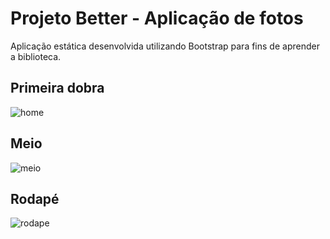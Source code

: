 # Projeto Better - Aplicação de fotos

Aplicação estática desenvolvida utilizando Bootstrap para fins de aprender a biblioteca.

## Primeira dobra

![home](https://lh3.googleusercontent.com/mZOTLyUjEsjFSuQIMWNqYFDxTTkEdiY0Wod2UJKdmNgq9voudrUKvktlfr5E1-cw00pDxLAxAW2rTQ=w900-h1266-rw)

## Meio

![meio](https://lh4.googleusercontent.com/dLdhSRepsnB8ubdKobLYMGXk4E7licWAqZc7yGWzkJi8VJ1J1gdckAjUqsIxYsqVYF8pUvSNNTFXxQ=w900-h1266-rw)

## Rodapé

![rodape](https://lh3.googleusercontent.com/Axs3LH4IpuGkYcIM4nYle2LIq895Mog7tcoTqMkjDi8ROFMhA4OdEFhlTbtLO8ycB-K4Wgt6J5nb_w=w900-h1266-rw)
